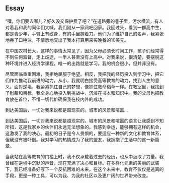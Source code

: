 ## Essay

“嘿，你们要去哪儿？好久没交保护费了吧？”在道路旁的巷子里，污水横流，有人对着我和我的同伴们大喊，我们刚从一家网吧回家。我回过头，看到一群高中生，都是青少年，手臂上有纹身，有的手里握着刀。他们为了维护自己的名声，我紧张地吞了口唾沫，不情愿地交出了我本打算用来买晚餐的10美元。

在中国农村长大，这样的事情太常见了，因为父母必须长时间工作，孩子们经常得不到任何监督，走上歧途，一半人甚至没有上高中。对我来说，很清楚，要摆脱这种环境并进入经济学课程，唯一的出路就是学习。我的机会很小，但并非没有。  

尽管面临重重困难，我拒绝屈服于绝望。相反，我把我的经历投入到学习中，把它们作为推动我前进的动力。从小，我就明白接受高等教育的动力，找到人生的意义。面对逆境，我紧紧抓住自己的梦想，像抓住救命稻草一样。在教室里，我找到了慰藉和目标，我全身心地投入到挑战中，沉浸在书本和知识中。我的父母也把教育放在首位，不惜一切代价确保我在校内外的成功。

到达美国后，一切对我来说都是超现实的。城市的风景和喧嚣...    

到达美国后，一切对我来说都是超现实的。城市的风景和喧嚣的语言让我感到不知所措，这是我家乡的伙伴们永远无法想象的。我感到幸运，能够拥有这样的机会，这激发了我的决心。最初的日子是令人畏惧的，要适应一种新的文化和教育体系，但我没有被吓倒。我对学习的热情成为了我的盟友，我拥抱了生活中的这一新篇章。

当我站在高等教育的门槛上时，我不仅承载着过去的经历，也从中汲取了力量。我曾经在逆境中沉默的声音，现在充满了决心和目标。在多样化元素的美丽的武装下，我已经准备好写下一个反抗困难的未来。在这个未来中，教育不仅仅是逃离的手段，更是一种工具，可以为我、为我的社区以及更广阔的世界带来改变。
